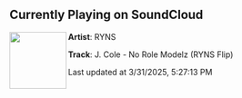 ## Currently Playing on SoundCloud

[<img align="left" width="100" src="https://i1.sndcdn.com/artworks-DUbGZyccvpngaOiY-OTVSSQ-t500x500.png">](https://soundcloud.com/rynsmusic/j-cole-no-role-modelz-ryns)

**Artist**: RYNS 

**Track**: J. Cole - No Role Modelz (RYNS Flip)

Last updated at 3/31/2025, 5:27:13 PM

